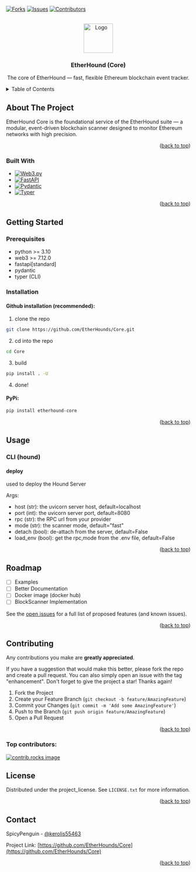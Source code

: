 <a id="readme-top"></a>

[![Forks][forks-shield]][forks-url] [![Issues][issues-shield]][issues-url]
[![Contributors][contributors-shield]][contributors-url]

<!-- PROJECT LOGO -->
<br />
<div align="center">
  <a href="https://github.com/EtherHounds/Core">
    <img src="images/ethereum.png" alt="Logo" width="80" height="80">
  </a>

<h3 align="center">EtherHound (Core)</h3>

  <p align="center">
    The core of EtherHound — fast, flexible Ethereum blockchain event tracker.
    <br />
    <!--<a href="https://github.com/EtherHounds/Core"><strong>Explore the docs »</strong></a>
    <br />
    <br />
    <a href="https://github.com/EtherHounds/Core">View Demo</a>
    &middot;
    <a href="https://github.com/EtherHounds/Core/issues/new?labels=bug&template=bug-report---.md">Report Bug</a>
    &middot;
    <a href="https://github.com/EtherHounds/Core/issues/new?labels=enhancement&template=feature-request---.md">Request Feature</a>-->
  </p>
</div>



<!-- TABLE OF CONTENTS -->
<details>
  <summary>Table of Contents</summary>
  <ol>
    <li>
      <a href="#about-the-project">About The Project</a>
      <ul>
        <li><a href="#built-with">Built With</a></li>
      </ul>
    </li>
    <li>
      <a href="#getting-started">Getting Started</a>
      <ul>
        <li><a href="#prerequisites">Prerequisites</a></li>
        <li><a href="#installation">Installation</a></li>
      </ul>
    </li>
    <li><a href="#usage">Usage</a></li>
    <li><a href="#roadmap">Roadmap</a></li>
    <li><a href="#contributing">Contributing</a></li>
    <li><a href="#license">License</a></li>
    <li><a href="#contact">Contact</a></li>
    <li><a href="#acknowledgments">Acknowledgments</a></li>
  </ol>
</details>



<!-- ABOUT THE PROJECT -->
## About The Project

EtherHound Core is the foundational service of the EtherHound suite — a modular, event-driven blockchain scanner designed to monitor Ethereum networks with high precision.

<p align="right">(<a href="#readme-top">back to top</a>)</p>



### Built With

* [![Web3.py]][Web3-url]
* [![FastAPI]][FastAPI-url]
* [![Pydantic]][Pydantic-url]
* [![Typer]][Typer-url]

<p align="right">(<a href="#readme-top">back to top</a>)</p>



<!-- GETTING STARTED -->
## Getting Started

### Prerequisites

* python >= 3.10
* web3 >= 7.12.0
* fastapi[standard]
* pydantic
* typer (CLI)

### Installation

#### Github installation (recommended):
  1. clone the repo
  ```bash
  git clone https://github.com/EtherHounds/Core.git
  ```
  2. cd into the repo
  ```bash
  cd Core
  ```

  3. build
  ```bash
  pip install . -U
  ```

  4. done!

#### PyPi:
  ```bash
  pip install etherhound-core
  ```

<p align="right">(<a href="#readme-top">back to top</a>)</p>



<!-- USAGE EXAMPLES -->
## Usage

### CLI (hound)

#### deploy 
used to deploy the Hound Server

Args:
  * host (str): the uvicorn server host, default=localhost
  * port (int): the uvicorn server port, default=8080
  * rpc (str): the RPC url from your provider
  * mode (str): the scanner mode, default="fast"
  * detach (bool): de-attach from the server, default=False
  * load_env (bool): get the rpc,mode from the .env file, default=False

<!--_For more examples, please refer to the [Documentation](https://example.com)_-->

<p align="right">(<a href="#readme-top">back to top</a>)</p>



<!-- ROADMAP -->
## Roadmap

- [ ] Examples
- [ ] Better Documentation
- [ ] Docker image (docker hub)
- [ ] BlockScanner Implementation

See the [open issues](https://github.com/EtherHounds/Core/issues) for a full list of proposed features (and known issues).

<p align="right">(<a href="#readme-top">back to top</a>)</p>



<!-- CONTRIBUTING -->
## Contributing

Any contributions you make are **greatly appreciated**.

If you have a suggestion that would make this better, please fork the repo and create a pull request. You can also simply open an issue with the tag "enhancement".
Don't forget to give the project a star! Thanks again!

1. Fork the Project
2. Create your Feature Branch (`git checkout -b feature/AmazingFeature`)
3. Commit your Changes (`git commit -m 'Add some AmazingFeature'`)
4. Push to the Branch (`git push origin feature/AmazingFeature`)
5. Open a Pull Request

<p align="right">(<a href="#readme-top">back to top</a>)</p>

### Top contributors:

<a href="https://github.com/EtherHounds/Core/graphs/contributors">
  <img src="https://contrib.rocks/image?repo=EtherHounds/Core" alt="contrib.rocks image" />
</a>



<!-- LICENSE -->
## License

Distributed under the project_license. See `LICENSE.txt` for more information.

<p align="right">(<a href="#readme-top">back to top</a>)</p>



<!-- CONTACT -->
## Contact

SpicyPenguin - [@kerolis55463](https://t.me/kerolis55463)

Project Link: [https://github.com/EtherHounds/Core](https://github.com/EtherHounds/Core)

<p align="right">(<a href="#readme-top">back to top</a>)</p>



<!-- ACKNOWLEDGMENTS
## Acknowledgments

* []()
* []()
* []()

<p align="right">(<a href="#readme-top">back to top</a>)</p>-->



<!-- MARKDOWN LINKS & IMAGES -->
<!-- https://www.markdownguide.org/basic-syntax/#reference-style-links -->
[contributors-shield]: https://img.shields.io/github/contributors/EtherHounds/Core.svg?style=for-the-badge
[contributors-url]: https://github.com/EtherHounds/Core/graphs/contributors
[forks-shield]: https://img.shields.io/github/forks/EtherHounds/Core.svg?style=for-the-badge
[forks-url]: https://github.com/EtherHounds/Core/network/members
[stars-shield]: https://img.shields.io/github/stars/EtherHounds/Core.svg?style=for-the-badge
[stars-url]: https://github.com/EtherHounds/Core/stargazers
[issues-shield]: https://img.shields.io/github/issues/EtherHounds/Core.svg?style=for-the-badge
[issues-url]: https://github.com/EtherHounds/Core/issues
[license-shield]: https://img.shields.io/github/license/EtherHounds/Core.svg?style=for-the-badge
[license-url]: https://github.com/EtherHounds/Core/blob/master/LICENSE.txt
[Web3.py]: https://img.shields.io/badge/web3.py-%236f7dca?style=for-the-badge&logo=ethers
[Web3-url]: https://web3py.readthedocs.io/en/stable/index.html
[FastAPI]: https://img.shields.io/badge/FastAPI-black?style=for-the-badge&logo=fastapi
[FastAPI-url]: https://fastapi.tiangolo.com/
[Pydantic]: https://img.shields.io/badge/pydantic-darkred?style=for-the-badge&logo=pydantic
[Pydantic-url]: https://docs.pydantic.dev/latest/
[Typer]: https://img.shields.io/badge/typer-black?style=for-the-badge&logo=typer
[Typer-url]: https://typer.tiangolo.com/